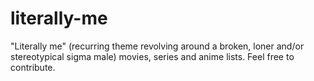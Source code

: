 # literally-me
"Literally me" (recurring theme revolving around a broken, loner and/or stereotypical sigma male) movies, series and anime lists. Feel free to contribute.
